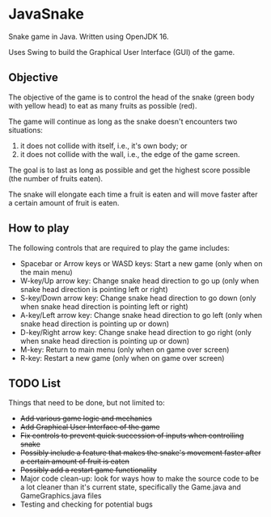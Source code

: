 # JavaSnake
Snake game in Java. Written using OpenJDK 16.

Uses Swing to build the Graphical User Interface (GUI) of the game.

## Objective

The objective of the game is to control the head of the snake (green body with yellow head) to eat as many fruits as possible (red).

The game will continue as long as the snake doesn't encounters two situations: 
1. it does not collide with itself, i.e., it's own body; or 
2. it does not collide with the wall, i.e., the edge of the game screen.

The goal is to last as long as possible and get the highest score possible (the number of fruits eaten).

The snake will elongate each time a fruit is eaten and will move faster after a certain amount of fruit is eaten.

## How to play

The following controls that are required to play the game includes:

* Spacebar or Arrow keys or WASD keys: Start a new game (only when on the main menu)
* W-key/Up arrow key: Change snake head direction to go up (only when snake head direction is pointing left or right)
* S-key/Down arrow key: Change snake head direction to go down (only when snake head direction is pointing left or right)
* A-key/Left arrow key: Change snake head direction to go left (only when snake head direction is pointing up or down)
* D-key/Right arrow key: Change snake head direction to go right (only when snake head direction is pointing up or down)
* M-key: Return to main menu (only when on game over screen)
* R-key: Restart a new game (only when on game over screen)

## TODO List

Things that need to be done, but not limited to:

* ~~Add various game logic and mechanics~~
* ~~Add Graphical User Interface of the game~~
* ~~Fix controls to prevent quick succession of inputs when controlling snake~~
* ~~Possibly include a feature that makes the snake's movement faster after a certain amount of fruit is eaten~~
* ~~Possibly add a restart game functionality~~
* Major code clean-up: look for ways how to make the source code to be a lot cleaner than it's current state, specifically the Game.java and GameGraphics.java files
* Testing and checking for potential bugs
